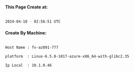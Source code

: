 
   
#### This Page Create at:

```bash

2024-04-10 - 02:56:51 UTC

```

#### Create By Machine:

```bash

Host Name : fv-az891-777

platform  : Linux-6.5.0-1017-azure-x86_64-with-glibc2.35

Ip Local  : 10.1.0.46

```

